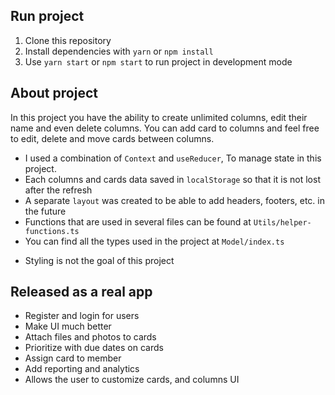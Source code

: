 ## Run project

1.  Clone this repository
2.  Install dependencies with `yarn` or `npm install`
3.  Use `yarn start` or `npm start` to run project in development mode

## About project

In this project you have the ability to create unlimited columns, edit their name and even delete columns. You can add card to columns and feel free to edit, delete and move cards between columns.

- I used a combination of `Context` and `useReducer`, To manage state in this project.
- Each columns and cards data saved in `localStorage` so that it is not lost after the refresh
- A separate `layout` was created to be able to add headers, footers, etc. in the future
- Functions that are used in several files can be found at `Utils/helper-functions.ts`
- You can find all the types used in the project at `Model/index.ts`

* Styling is not the goal of this project

## Released as a real app

- Register and login for users
- Make UI much better
- Attach files and photos to cards
- Prioritize with due dates on cards
- Assign card to member
- Add reporting and analytics
- Allows the user to customize cards, and columns UI
